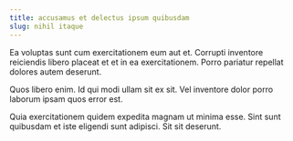 ```yaml
---
title: accusamus et delectus ipsum quibusdam
slug: nihil itaque
---
```


Ea voluptas sunt cum exercitationem eum aut et. Corrupti inventore reiciendis libero placeat et et in ea exercitationem. Porro pariatur repellat dolores autem deserunt.

Quos libero enim. Id qui modi ullam sit ex sit. Vel inventore dolor porro laborum ipsam quos error est.

Quia exercitationem quidem expedita magnam ut minima esse. Sint sunt quibusdam et iste eligendi sunt adipisci. Sit sit deserunt.
